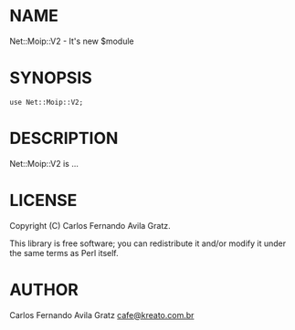# NAME

Net::Moip::V2 - It's new $module

# SYNOPSIS

    use Net::Moip::V2;

# DESCRIPTION

Net::Moip::V2 is ...

# LICENSE

Copyright (C) Carlos Fernando Avila Gratz.

This library is free software; you can redistribute it and/or modify
it under the same terms as Perl itself.

# AUTHOR

Carlos Fernando Avila Gratz <cafe@kreato.com.br>
